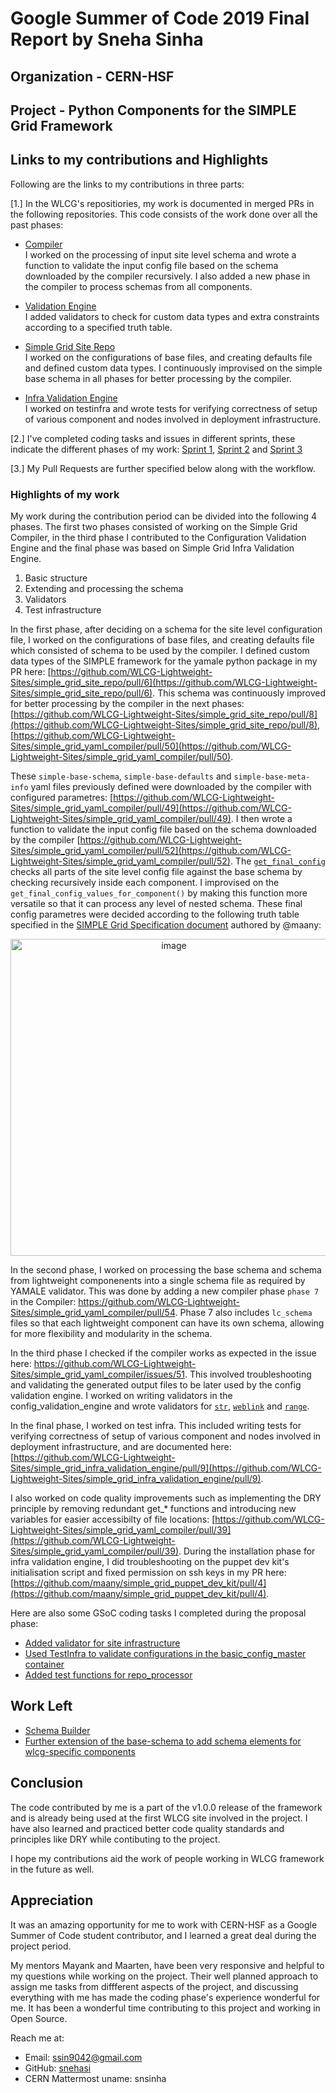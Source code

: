# Google Summer of Code 2019 Final Report by Sneha Sinha

## Organization - CERN-HSF

## Project - Python Components for the SIMPLE Grid Framework

## Links to my contributions and Highlights
Following are the links to my contributions in three parts:

[1.] In the WLCG's repositiories, my work is documented in merged PRs in the following repositories. This code consists of the work done over all the past phases:

  * [Compiler](https://github.com/WLCG-Lightweight-Sites/simple_grid_yaml_compiler) <br />
I worked on the processing of input site level schema and wrote a function to validate the input config file based on the schema downloaded by the compiler recursively. I also added a new phase in the compiler to process schemas from all components.
  
  * [Validation Engine](https://github.com/WLCG-Lightweight-Sites/wlcg_lightweight_site_config_validation_engine) <br />
I added validators to check for custom data types and extra constraints according to a specified truth table.

  * [Simple Grid Site Repo](https://github.com/WLCG-Lightweight-Sites/simple_grid_site_repo) <br />
I worked on the configurations of base files, and creating defaults file and defined custom data types. I continuously improvised on the simple base schema in all phases for better processing by the compiler.

  * [Infra Validation Engine](https://github.com/WLCG-Lightweight-Sites/simple_grid_infra_validation_engine) <br />
I worked on testinfra and wrote tests for verifying correctness of setup of various component and nodes involved in deployment infrastructure.

[2.] I've completed coding tasks and issues in different sprints, these indicate the different phases of my work: [Sprint 1](https://github.com/orgs/WLCG-Lightweight-Sites/projects/2#column-4705944), [Sprint 2](https://github.com/orgs/WLCG-Lightweight-Sites/projects/3#column-5888982) and [Sprint 3](https://github.com/orgs/WLCG-Lightweight-Sites/projects/4#column-6135088) 

[3.] My Pull Requests are further specified below along with the workflow.

### Highlights of my work 
My work during the contribution period can be divided into the following 4 phases. The first two phases consisted of working on the Simple Grid Compiler, in the third phase I contributed to the Configuration Validation Engine and the final phase was based on Simple Grid Infra Validation Engine. <br>

1. Basic structure
2. Extending and processing the schema 
3. Validators
4. Test infrastructure

In the first phase, after deciding on a schema for the site level configuration file, I worked on the configurations of base files, and creating defaults file which consisted of schema to be used by the compiler. I defined custom data types of the SIMPLE framework for the yamale python package in my PR here: [https://github.com/WLCG-Lightweight-Sites/simple_grid_site_repo/pull/6](https://github.com/WLCG-Lightweight-Sites/simple_grid_site_repo/pull/6). This schema was continuously improved for better processing by the compiler in the next phases: [https://github.com/WLCG-Lightweight-Sites/simple_grid_site_repo/pull/8](https://github.com/WLCG-Lightweight-Sites/simple_grid_site_repo/pull/8), [https://github.com/WLCG-Lightweight-Sites/simple_grid_yaml_compiler/pull/50](https://github.com/WLCG-Lightweight-Sites/simple_grid_yaml_compiler/pull/50).

These `simple-base-schema`, `simple-base-defaults` and `simple-base-meta-info` yaml files previously defined were downloaded by the compiler with configured parametres: [https://github.com/WLCG-Lightweight-Sites/simple_grid_yaml_compiler/pull/49](https://github.com/WLCG-Lightweight-Sites/simple_grid_yaml_compiler/pull/49). I then wrote a function to validate the input config file based on the schema downloaded by the compiler [https://github.com/WLCG-Lightweight-Sites/simple_grid_yaml_compiler/pull/52](https://github.com/WLCG-Lightweight-Sites/simple_grid_yaml_compiler/pull/52). The [`get_final_config`](https://github.com/snehasi/simple_grid_yaml_compiler/blob/fbfc1fd64a0564760de90ed03477bd09d51dcd84/compiler/processor_config_schemas.py#L98) checks all parts of the site level config file against the base schema by checking recursively inside each component. I improvised on the `get_final_config_values_for_component()` by making this function more versatile so that it can process any level of nested schema. These final config parametres were decided according to the following truth table specified in the [SIMPLE Grid Specification document](https://docs.google.com/document/d/1yp_96UXcwNO49cktnHtT61iNmTO0RgrSQukuNYqACpM/edit#) authored by @maany:

<p align="center">
<img width="507" alt="image" src="https://user-images.githubusercontent.com/22666460/63646478-fbceb200-c702-11e9-8088-cf0d77a5ffc1.png">
</p>

In the second phase, I worked on processing the base schema and schema from lightweight componenents into a single schema file as required by YAMALE validator. This was done by adding a new compiler phase `phase 7` in the Compiler: https://github.com/WLCG-Lightweight-Sites/simple_grid_yaml_compiler/pull/54. Phase 7 also includes `lc_schema` files so that each lightweight component can have its own schema, allowing for more flexibility and modularity in the schema.

In the third phase I checked if the compiler works as expected in the issue here: https://github.com/WLCG-Lightweight-Sites/simple_grid_yaml_compiler/issues/51. This involved troubleshooting and validating the generated output files to be later used by the config validation engine. I worked on writing validators in the config_validation_engine and wrote validators for [`str`](https://github.com/WLCG-Lightweight-Sites/wlcg_lightweight_site_config_validation_engine/pull/16), [`weblink`](https://github.com/WLCG-Lightweight-Sites/wlcg_lightweight_site_config_validation_engine/pull/17) and [`range`](https://github.com/WLCG-Lightweight-Sites/wlcg_lightweight_site_config_validation_engine/pull/15). 

In the final phase, I worked on test infra. This included writing tests for verifying correctness of setup of various component and nodes involved in deployment infrastructure, and are documented here: [https://github.com/WLCG-Lightweight-Sites/simple_grid_infra_validation_engine/pull/9](https://github.com/WLCG-Lightweight-Sites/simple_grid_infra_validation_engine/pull/9).

I also worked on code quality improvements such as implementing the DRY principle by removing redundant get_* functions and introducing new variables for easier accessibilty of file locations: [https://github.com/WLCG-Lightweight-Sites/simple_grid_yaml_compiler/pull/39](https://github.com/WLCG-Lightweight-Sites/simple_grid_yaml_compiler/pull/39). During the installation phase for infra validation engine, I did troubleshooting on the puppet dev kit's initialisation script and fixed permission on ssh keys in my PR here: [https://github.com/maany/simple_grid_puppet_dev_kit/pull/4](https://github.com/maany/simple_grid_puppet_dev_kit/pull/4).

Here are also some GSoC coding tasks I completed during the proposal phase:
  - [Added validator for site infrastructure](https://github.com/WLCG-Lightweight-Sites/wlcg_lightweight_site_config_validation_engine/pull/11)
  - [Used TestInfra to validate configurations in the basic_config_master container](https://github.com/snehasi/sgyc_test)
  - [Added test functions for repo_processor](https://github.com/WLCG-Lightweight-Sites/simple_grid_yaml_compiler/pull/35)

## Work Left
- [Schema Builder](https://github.com/WLCG-Lightweight-Sites/simple_grid_site_repo/issues/5)
- [Further extension of the base-schema to add schema elements for wlcg-specific components](https://github.com/WLCG-Lightweight-Sites/simple_grid_site_repo/issues/7)

## Conclusion
The code contributed by me is a part of the v1.0.0 release of the framework and is already being used at the first WLCG site involved in the project. I have also learned and practiced better code quality standards and principles like DRY while contibuting to the project.

I hope my contributions aid the work of people working in WLCG framework in the future as well. 

## Appreciation
It was an amazing opportunity for me to work with CERN-HSF as a Google Summer of Code student contributor, and I learned a great deal during the project period. 

My mentors Mayank and Maarten, have been very responsive and helpful to my questions while working on the project. Their well planned approach to assign me tasks from diffferent aspects of the project, and discussing everything with me has made the coding phase's experience wonderful for me. It has been a wonderful time contributing to this project and working in Open Source. 

Reach me at: 
* Email: ssin9042@gmail.com
* GitHub: [snehasi](https://github.com/snehasi)
* CERN Mattermost uname: snsinha
